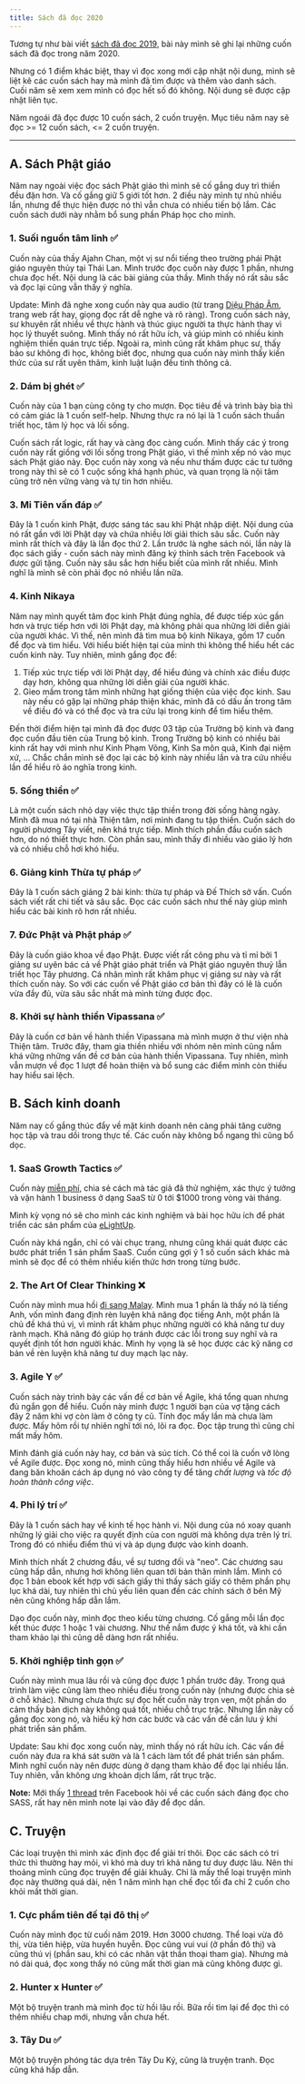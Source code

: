 ```yaml
---
title: Sách đã đọc 2020
---
```


Tương tự như bài viết [sách đã đọc 2019](https://hontap.info/sach-da-doc-2019/), bài này mình sẽ ghi lại những cuốn sách đã đọc trong năm 2020.

Nhưng có 1 điểm khác biệt, thay vì đọc xong mới cập nhật nội dung, mình sẽ liệt kê các cuốn sách hay mà mình đã tìm được và thêm vào danh sách. Cuối năm sẽ xem xem mình có đọc hết số đó không. Nội dung sẽ được cập nhật liên tục.

Năm ngoái đã đọc được 10 cuốn sách, 2 cuốn truyện. Mục tiêu năm nay sẽ đọc >= 12 cuốn sách, <= 2 cuốn truyện.

---

## A. Sách Phật giáo

Năm nay ngoài việc đọc sách Phật giáo thì mình sẽ cố gắng duy trì thiền đều đặn hơn. Và cố gắng giữ 5 giới tốt hơn. 2 điều này mình tự nhủ nhiều lần, nhưng để thực hiện được nó thì vẫn chưa có nhiều tiến bộ lắm. Các cuốn sách dưới này nhằm bổ sung phần Pháp học cho mình.

### 1. Suối nguồn tâm linh ✅

Cuốn này của thầy Ajahn Chan, một vị sư nổi tiếng theo trường phái Phật giáo nguyên thủy tại Thái Lan. Mình trước đọc cuốn này được 1 phần, nhưng chưa đọc hết. Nội dung là các bài giảng của thầy. Mình thấy nó rất sâu sắc và đọc lại cũng vẫn thấy ý nghĩa.

Update: Mình đã nghe xong cuốn này qua audio (từ trang [Diệu Pháp Âm](https://dieuphapam.net), trang web rất hay, giọng đọc rất dễ nghe và rõ ràng). Trong cuốn sách này, sư khuyên rất nhiều về thực hành và thúc giục người ta thực hành thay vì học lý thuyết suông. Mình thấy nó rất hữu ích, và giúp mình có nhiều kinh nghiệm thiền quán trực tiếp. Ngoài ra, mình cũng rất khâm phục sư, thấy bảo sư không đi học, không biết đọc, nhưng qua cuốn này mình thấy kiến thức của sư rất uyên thâm, kinh luật luận đều tinh thông cả.

### 2. Dám bị ghét ✅

Cuốn này của 1 bạn cùng công ty cho mượn. Đọc tiêu đề và trình bày bìa thì có cảm giác là 1 cuốn self-help. Nhưng thực ra nó lại là 1 cuốn sách thuần triết học, tâm lý học và lối sống.

Cuốn sách rất logic, rất hay và càng đọc càng cuốn. Mình thấy các ý trong cuốn này rất giống với lối sống trong Phật giáo, vì thế mình xếp nó vào mục sách Phật giáo này. Đọc cuốn này xong và nếu như thấm được các tư tưởng trong này thì sẽ có 1 cuộc sống khá hạnh phúc, và quan trọng là nội tâm cũng trở nên vững vàng và tự tin hơn nhiều.

### 3. Mi Tiên vấn đáp ✅

Đây là 1 cuốn kinh Phật, được sáng tác sau khi Phật nhập diệt. Nội dung của nó rất gần với lời Phật dạy và chứa nhiều lời giải thích sâu sắc. Cuốn này mình rất thích và đây là lần đọc thứ 2. Lần trước là nghe sách nói, lần này là đọc sách giấy - cuốn sách này mình đăng ký thỉnh sách trên Facebook và được gửi tặng. Cuốn này sâu sắc hơn hiểu biết của mình rất nhiều. Mình nghĩ là mình sẽ còn phải đọc nó nhiều lần nữa.

### 4. Kinh Nikaya

Năm nay mình quyết tâm đọc kinh Phật đúng nghĩa, để được tiếp xúc gần hơn và trực tiếp hơn với lời Phật dạy, mà không phải qua những lời diễn giải của người khác. Vì thế, nên mình đã tìm mua bộ kinh Nikaya, gồm 17 cuốn để đọc và tìm hiểu. Với hiểu biết hiện tại của mình thì không thể hiểu hết các cuốn kinh này. Tuy nhiên, mình gắng đọc để:

1. Tiếp xúc trực tiếp với lời Phật dạy, để hiểu đúng và chính xác điều được dạy hơn, không qua những lời diễn giải của người khác.
1. Gieo mầm trong tâm mình những hạt giống thiện của việc đọc kinh. Sau này nếu có gặp lại những pháp thiện khác, mình đã có dấu ấn trong tâm về điều đó và có thể đọc và tra cứu lại trong kinh để tìm hiểu thêm.

Đến thời điểm hiện tại mình đã đọc được 03 tập của Trường bộ kinh và đang đọc cuốn đầu tiên của Trung bộ kinh. Trong Trường bộ kinh có nhiều bài kinh rất hay với mình như Kinh Phạm Võng, Kinh Sa môn quả, Kinh đại niệm xứ, ... Chắc chắn mình sẽ đọc lại các bộ kinh này nhiều lần và tra cứu nhiều lần để hiểu rõ áo nghĩa trong kinh.

### 5. Sống thiền ✅

Là một cuốn sách nhỏ dạy việc thực tập thiền trong đời sống hàng ngày. Mình đã mua nó tại nhà Thiện tâm, nơi mình đang tu tập thiền. Cuốn sách do người phương Tây viết, nên khá trực tiếp. Mình thích phần đầu cuốn sách hơn, do nó thiết thực hơn. Còn phần sau, mình thấy đi nhiều vào giáo lý hơn và có nhiều chỗ hơi khó hiểu.

### 6. Giảng kinh Thừa tự pháp ✅

Đây là 1 cuốn sách giảng 2 bài kinh: thừa tự pháp và Đế Thích sở vấn. Cuốn sách viết rất chi tiết và sâu sắc. Đọc các cuốn sách như thế này giúp mình hiểu các bài kinh rõ hơn rất nhiều.

### 7. Đức Phật và Phật pháp ✅

Đây là cuốn giáo khoa về đạo Phật. Được viết rất công phu và tỉ mỉ bởi 1 giảng sư uyên bác cả về Phật giáo phát triển và Phật giáo nguyên thuỷ lẫn triết học Tây phương. Cá nhân mình rất khâm phục vị giảng sư này và rất thích cuốn này. So với các cuốn về Phật giáo cơ bản thì đây có lẽ là cuốn vừa đầy đủ, vừa sâu sắc nhất mà mình từng được đọc.

### 8. Khởi sự hành thiền Vipassana ✅

Đây là cuốn cơ bản về hành thiền Vipassana mà mình mượn ở thư viện nhà Thiện tâm. Trước đây, tham gia thiền nhiều với nhóm nên mình cũng nắm khá vững những vấn đề cơ bản của hành thiền Vipassana. Tuy nhiên, mình vẫn mượn về đọc 1 lượt để hoàn thiện và bổ sung các điểm mình còn thiếu hay hiểu sai lệch.

## B. Sách kinh doanh

Năm nay cố gắng thúc đẩy về mặt kinh doanh nên càng phải tăng cường học tập và trau dồi trong thực tế. Các cuốn này không bổ ngang thì cũng bổ dọc.

### 1. SaaS Growth Tactics ✅

Cuốn này [miễn phí](https://www.upvoty.com/ebooks/saas-growth-tactics/download/), chia sẻ cách mà tác giả đã thử nghiệm, xác thực ý tưởng và vận hành 1 business ở dạng SaaS từ 0 tới $1000 trong vòng vài tháng.

Mình kỳ vọng nó sẽ cho mình các kinh nghiệm và bài học hữu ích để phát triển các sản phẩm của [eLightUp](https://elightup.com).

Cuốn này khá ngắn, chỉ có vài chục trang, nhưng cũng khái quát được các bước phát triển 1 sản phẩm SaaS. Cuốn cũng gợi ý 1 số cuốn sách khác mà mình sẽ đọc để có thêm nhiều kiến thức hơn trong từng bước.

### 2. The Art Of Clear Thinking ❌

Cuốn này mình mua hồi [đi sang Malay](https://hontap.info/kuala-lampur/). Mình mua 1 phần là thấy nó là tiếng Anh, vốn mình đang định rèn luyện khả năng đọc tiếng Anh, một phần là chủ đề khá thú vị, vì mình rất khâm phục những người có khả năng tư duy rành mạch. Khả năng đó giúp họ tránh được các lỗi trong suy nghĩ và ra quyết định tốt hơn người khác. Mình hy vọng là sẽ học được các kỹ năng cơ bản về rèn luyện khả năng tư duy mạch lạc này.

### 3. Agile Y ✅

Cuốn sách này trình bày các vấn đề cơ bản về Agile, khá tổng quan nhưng đủ ngắn gọn để hiểu. Cuốn này mình được 1 người bạn của vợ tặng cách đây 2 năm khi vợ còn làm ở công ty cũ. Tính đọc mấy lần mà chưa làm được. Mấy hôm rồi tự nhiên nghĩ tới nó, lôi ra đọc. Đọc tập trung thì cũng chỉ mất mấy hôm.

Mình đánh giá cuốn này hay, cơ bản và súc tích. Có thể coi là cuốn vỡ lòng về Agile được. Đọc xong nó, mình cũng thấy hiểu hơn nhiều về Agile và đang băn khoăn cách áp dụng nó vào công ty để tăng *chất lượng* và *tốc độ hoàn thành công việc*.

### 4. Phi lý trí ✅

Đây là 1 cuốn sách hay về kinh tế học hành vi. Nội dung của nó xoay quanh những lý giải cho việc ra quyết định của con người mà không dựa trên lý trí. Trong đó có nhiều điểm thú vị và áp dụng được vào kinh doanh.

Mình thích nhất 2 chương đầu, về sự tương đối và "neo". Các chương sau cũng hấp dẫn, nhưng hơi không liên quan tới bản thân mình lắm. Mình có đọc 1 bản ebook kết hợp với sách giấy thì thấy sách giấy có thêm phần phụ lục khá dài, tuy nhiên thì chủ yếu liên quan đến các chính sách ở bên Mỹ nên cũng không hấp dẫn lắm.

Dạo đọc cuốn này, mình đọc theo kiểu từng chương. Cố gắng mỗi lần đọc kết thúc được 1 hoặc 1 vài chương. Như thế nắm được ý khá tốt, và khi cần tham khảo lại thì cũng dễ dàng hơn rất nhiều.

### 5. Khởi nghiệp tinh gọn ✅

Cuốn này mình mua lâu rồi và cũng đọc được 1 phần trước đây. Trong quá trình làm việc cũng làm theo nhiều điều trong cuốn này (nhưng được chia sẻ ở chỗ khác). Nhưng chưa thực sự đọc hết cuốn này trọn vẹn, một phần do cảm thấy bản dịch này không quá tốt, nhiều chỗ trục trặc. Nhưng lần này cố gắng đọc xong nó, và hiểu kỹ hơn các bước và các vấn đề cần lưu ý khi phát triển sản phẩm.

Update: Sau khi đọc xong cuốn này, mình thấy nó rất hữu ích. Các vấn đề cuốn này đưa ra khá sát sườn và là 1 cách làm tốt để phát triển sản phẩm. Mình nghĩ cuốn này nên được dùng ở dạng tham khảo để đọc lại nhiều lần. Tuy nhiên, vẫn không ưng khoản dịch lắm, rất trục trặc.

**Note:** Mới thấy [1 thread](https://www.facebook.com/groups/SaaSgrowthhacking/permalink/3055850811136751/) trên Facebook hỏi về các cuốn sách đáng đọc cho SASS, rất hay nên mình note lại vào đây để đọc dần.

## C. Truyện

Các loại truyện thì mình xác định đọc để giải trí thôi. Đọc các sách có tri thức thì thường hay mỏi, vì khó mà duy trì khả năng tư duy được lâu. Nên thi thoảng mình cũng đọc truyện để giải khuây. Chỉ là mấy thể loại truyện mình đọc này thường quá dài, nên 1 năm mình hạn chế đọc tối đa chỉ 2 cuốn cho khỏi mất thời gian.

### 1. Cực phẩm tiên đế tại đô thị ✅

Cuốn này mình đọc từ cuối năm 2019. Hơn 3000 chương. Thể loại vừa đô thị, vừa tiên hiệp, vừa huyền huyễn. Đọc cũng vui vui (ở phần đô thị) và cũng thú vị (phần sau, khi có các nhân vật thần thoại tham gia). Nhưng mà nó dài quá, đọc xong thấy nó cũng mất thời gian mà cũng không được gì.

### 2. Hunter x Hunter ✅

Một bộ truyện tranh mà mình đọc từ hồi lâu rồi. Bữa rồi tìm lại để đọc thì có thêm nhiều chap mới, nhưng vẫn chưa hết.

### 3. Tây Du ✅

Một bộ truyện phóng tác dựa trên Tây Du Ký, cũng là truyện tranh. Đọc cũng khá hấp dẫn.
